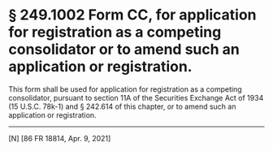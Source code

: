 # § 249.1002   Form CC, for application for registration as a competing consolidator or to amend such an application or registration.

This form shall be used for application for registration as a competing consolidator, pursuant to section 11A of the Securities Exchange Act of 1934 (15 U.S.C. 78k-1) and § 242.614 of this chapter, or to amend such an application or registration.



---

[N] [86 FR 18814, Apr. 9, 2021]






